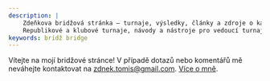 ```yaml
---
description: |
    Zdeňkova bridžová stránka – turnaje, výsledky, články a zdroje o karetní hře bridž. 
    Republikové a klubové turnaje, návody a nástroje pro vedoucí turnajů, články, zajímavosti a zdroje pro hráče bridže.
keywords: bridž bridge
---
```

Vítejte na mojí bridžové stránce! V případě dotazů nebo komentářů mě neváhejte kontaktovat na [zdnek.tomis@gmail.com](mailto:zdnek.tomis@gmail.com). [Více o mně](/o-mne).
